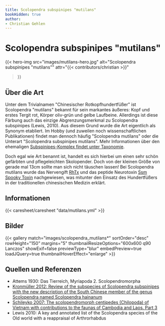 ```yaml
---
title: Scolopendra subspinipes "mutilans"
bookHidden: true
author:
- Christian Gehlen
---
```

# Scolopendra subspinipes "mutilans"

{{< hero-img 
    src="images/mutilans-hero.jpg" 
    alt="Scolopendra subspinipes \"mutilans\"" 
    attr="{{< contributors/christian >}}" 
>}}

## Über die Art

Unter dem Trivialnamen "Chinesischer Rotkopfhundertfüßer" ist Scolopendra "mutilans" bekannt für sein markantes äußeres: Kopf und erstes Tergit rot, Körper oliv-grün und gelbe Laufbeine. Allerdings ist diese Färbung auch das einzige Abgrenzungsmerkmal zu Scolopendra subspinipes (Lewis, 2010). Aus diesem Grund wurde die Art eigentlich als Synonym etabliert. Im Hobby (und zuweilen noch wissenschaftlichen Publikationen) findet man dennoch häufig "Scolopendra mutilans" oder die Unterart "Scolopendra subspinipes mutilans". Mehr Informationen über den ehemaligen [Subspinipes-Komplex findet unter Taxonomie](/skolopender/taxonomie/scolopendra/subspinipes-komplex/).

Doch egal wie Art benannt ist, handelt es sich hierbei um einen sehr schön gefärbten und pflegeleichten Skolopender. Doch von der kleinen Größe von gerade mal 13cm sollte man sich nicht täuschen lassen! Bei Scolopendra mutilans wurde das Nervengift [RhTx](https://de.wikipedia.org/wiki/RhTx) und das peptide Neurotoxin [Ssm Spooky Toxin](https://en.wikipedia.org/wiki/Ssm_spooky_toxin) nachgewiesen, was mitunter den Einsatz des Hundertfüßers in der traditionellen chinesischen Medizin erklärt. 

## Informationen

{{< caresheet/caresheet "data/mutilans.yml" >}}

## Bilder

{{< gallery match="images/scolopendra_mutilans*" sortOrder="desc" rowHeight="150" margins="5" thumbnailResizeOptions="600x600 q90 Lanczos" showExif=false previewType="blur" embedPreview=true loadJQuery=true thumbnailHoverEffect="enlarge" >}}

## Quellen und Referenzen

- Attems 1930: Das Tierreich, Myriapoda 2. Scolopendromorpha
- [Kronmüller 2012: Review of the subspecies of Scolopendra subspinipes with the new description of the South Chinese member of the genus Scolopendra named Scolopendra hainanum](https://www.researchgate.net/publication/259752848_Review_of_the_subspecies_of_Scolopendra_subspinipes_Leach_1815_with_the_new_description_of_the_South_Chinese_member_of_the_genus_Scolopendra_Linnaeus_1758_named_Scolopendra_hainanum_spec_nov_Myriapoda)
- [Schileyko 2007: The scolopendromorph centipedes (Chilopoda) of Vietnam with contributions to the faunas of Cambodia and Laos. Part 3](https://www.researchgate.net/publication/292103494_The_scolopendromorph_centipedes_Chilopoda_of_Vietnam_with_contributions_to_the_faunas_of_Cambodia_and_Laos_Part_3)
- Lewis 2010: A key and annotated list of the Scolopendra species of the Old world with a reappraisal of Arthrorhabdus